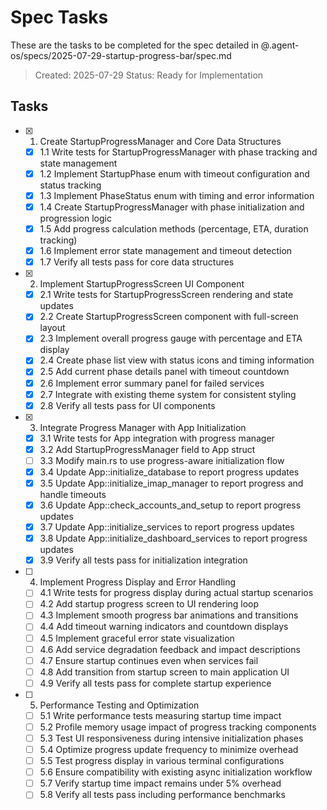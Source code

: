 # Spec Tasks

These are the tasks to be completed for the spec detailed in @.agent-os/specs/2025-07-29-startup-progress-bar/spec.md

> Created: 2025-07-29
> Status: Ready for Implementation

## Tasks

- [x] 1. Create StartupProgressManager and Core Data Structures
  - [x] 1.1 Write tests for StartupProgressManager with phase tracking and state management
  - [x] 1.2 Implement StartupPhase enum with timeout configuration and status tracking
  - [x] 1.3 Implement PhaseStatus enum with timing and error information
  - [x] 1.4 Create StartupProgressManager with phase initialization and progression logic
  - [x] 1.5 Add progress calculation methods (percentage, ETA, duration tracking)
  - [x] 1.6 Implement error state management and timeout detection
  - [x] 1.7 Verify all tests pass for core data structures

- [x] 2. Implement StartupProgressScreen UI Component
  - [x] 2.1 Write tests for StartupProgressScreen rendering and state updates
  - [x] 2.2 Create StartupProgressScreen component with full-screen layout
  - [x] 2.3 Implement overall progress gauge with percentage and ETA display
  - [x] 2.4 Create phase list view with status icons and timing information
  - [x] 2.5 Add current phase details panel with timeout countdown
  - [x] 2.6 Implement error summary panel for failed services
  - [x] 2.7 Integrate with existing theme system for consistent styling
  - [x] 2.8 Verify all tests pass for UI components

- [x] 3. Integrate Progress Manager with App Initialization
  - [x] 3.1 Write tests for App integration with progress manager
  - [x] 3.2 Add StartupProgressManager field to App struct
  - [ ] 3.3 Modify main.rs to use progress-aware initialization flow
  - [x] 3.4 Update App::initialize_database to report progress updates
  - [x] 3.5 Update App::initialize_imap_manager to report progress and handle timeouts
  - [x] 3.6 Update App::check_accounts_and_setup to report progress updates
  - [x] 3.7 Update App::initialize_services to report progress updates
  - [x] 3.8 Update App::initialize_dashboard_services to report progress updates
  - [x] 3.9 Verify all tests pass for initialization integration

- [ ] 4. Implement Progress Display and Error Handling
  - [ ] 4.1 Write tests for progress display during actual startup scenarios
  - [ ] 4.2 Add startup progress screen to UI rendering loop
  - [ ] 4.3 Implement smooth progress bar animations and transitions
  - [ ] 4.4 Add timeout warning indicators and countdown displays
  - [ ] 4.5 Implement graceful error state visualization
  - [ ] 4.6 Add service degradation feedback and impact descriptions
  - [ ] 4.7 Ensure startup continues even when services fail
  - [ ] 4.8 Add transition from startup screen to main application UI
  - [ ] 4.9 Verify all tests pass for complete startup experience

- [ ] 5. Performance Testing and Optimization
  - [ ] 5.1 Write performance tests measuring startup time impact
  - [ ] 5.2 Profile memory usage impact of progress tracking components
  - [ ] 5.3 Test UI responsiveness during intensive initialization phases
  - [ ] 5.4 Optimize progress update frequency to minimize overhead
  - [ ] 5.5 Test progress display in various terminal configurations
  - [ ] 5.6 Ensure compatibility with existing async initialization workflow
  - [ ] 5.7 Verify startup time impact remains under 5% overhead
  - [ ] 5.8 Verify all tests pass including performance benchmarks